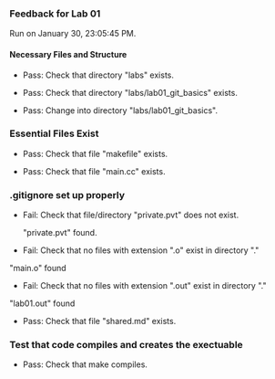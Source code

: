### Feedback for Lab 01

Run on January 30, 23:05:45 PM.


#### Necessary Files and Structure

+ Pass: Check that directory "labs" exists.

+ Pass: Check that directory "labs/lab01_git_basics" exists.

+ Pass: Change into directory "labs/lab01_git_basics".


### Essential Files Exist

+ Pass: Check that file "makefile" exists.

+ Pass: Check that file "main.cc" exists.


### .gitignore set up properly

+ Fail: Check that file/directory "private.pvt" does not exist.

     "private.pvt" found.

+ Fail: Check that no files with extension ".o" exist in directory "."

 "main.o" found

+ Fail: Check that no files with extension ".out" exist in directory "."

 "lab01.out" found

+ Pass: Check that file "shared.md" exists.


### Test that code compiles and creates the exectuable

+ Pass: Check that make compiles.




